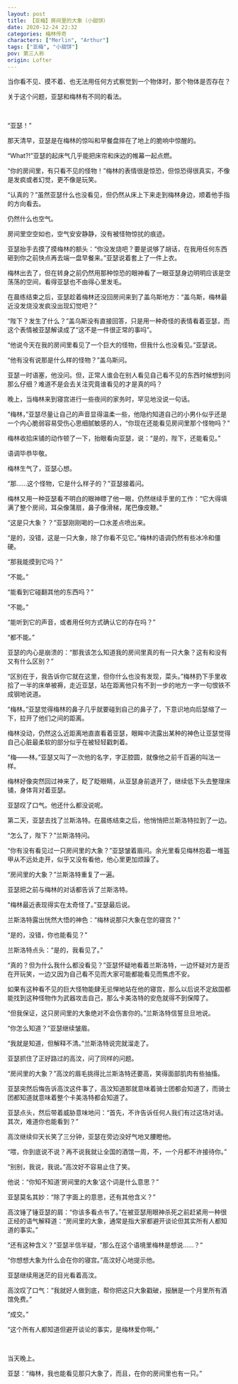 ```yaml
---
layout: post
title: 【亚梅】房间里的大象（小甜饼）
date: 2020-12-24 22:32
categories: 梅林传奇
characters: ["Merlin", "Arthur"]
tags: ["亚梅", "小甜饼"]
pov: 第三人称
origin: Lofter
---
```


当你看不见、摸不着、也无法用任何方式察觉到一个物体时，那个物体是否存在？

关于这个问题，亚瑟和梅林有不同的看法。

<br>

“亚瑟！”

那天清早，亚瑟是在梅林的惊叫和早餐盘摔在了地上的脆响中惊醒的。

“What?!”亚瑟的起床气几乎能把床帘和床边的帷幕一起点燃。

“你的房间里，有只看不见的怪物！”梅林的表情很是惊恐，但惊恐得很真实，不像是发疯或者幻觉，更不像是玩笑。

“认真的？”虽然亚瑟什么也没看见，但仍然从床上下来走到梅林身边，顺着他手指的方向看去。

仍然什么也空气。

房间里空空如也，空气安安静静，没有被怪物惊扰的痕迹。

亚瑟抬手去摸了摸梅林的额头：“你没发烧吧？要是说够了胡话，在我用任何东西砸到你之前快点再去端一盘早餐来。”亚瑟说着套上了一件上衣。

梅林出去了，但在转身之前仍然用那种惊恐的眼神看了一眼亚瑟身边明明应该是空荡荡的空间，看得亚瑟也不由得心里发毛。

在晨练结束之后，亚瑟趁着梅林还没回房间来到了盖乌斯地方：“盖乌斯，梅林最近没发烧没发疯没出现幻觉吧？”

“陛下？发生了什么？”盖乌斯没有直接回答，只是用一种奇怪的表情看着亚瑟，而这个表情被亚瑟解读成了“这不是一件很正常的事吗”。

“他说今天在我的房间里看见了一个巨大的怪物，但我什么也没看见。”亚瑟说。

“他有没有说那是什么样的怪物？”盖乌斯问。

亚瑟一时语塞，他没问。但，正常人谁会在别人看见自己看不见的东西时候想到问那么仔细？难道不是会去关注究竟谁看见的才是真的吗？

晚上，当梅林来到寝宫进行一些夜间的家务时，罕见地没说一句话。

“梅林，”亚瑟尽量让自己的声音显得温柔一些，他隐约知道自己的小男仆似乎还是一个内心脆弱容易受伤心思细腻敏感的人，“你现在还能看见房间里那个怪物吗？”

梅林收拾床铺的动作顿了一下，抬眼看向亚瑟，说：“是的，陛下，还能看见。”

语调毕恭毕敬。

梅林生气了，亚瑟心想。

“那……这个怪物，它是什么样子的？”亚瑟接着问。

梅林又用一种亚瑟看不明白的眼神瞟了他一眼，仍然继续手里的工作：“它大得填满了整个房间，耳朵像蒲扇，鼻子像滑梯，尾巴像皮鞭。”

“这是只大象？？”亚瑟刚刚喝的一口水差点喷出来。

“是的，没错，这是一只大象，除了你看不见它。”梅林的语调仍然有些冰冷和僵硬。

“那我能摸到它吗？”

“不能。”

“能看到它碰翻其他的东西吗？”

“不能。”

“能听到它的声音，或者用任何方式确认它的存在吗？”

“都不能。”

亚瑟的内心是崩溃的：“那我该怎么知道我的房间里真的有一只大象？这有和没有又有什么区别？”

“区别在于，我告诉你它就在这里，但你什么也没有发现，菜头。”梅林扔下手里收拾了一半的床单被褥，走近亚瑟，站在距离他只有不到一步的地方一字一句恨铁不成钢地说道。

“梅林。”亚瑟觉得梅林的鼻子几乎就要碰到自己的鼻子了，下意识地向后瑟缩了一下，拉开了他们之间的距离。

梅林没动，仍然这么近距离地直直看着亚瑟，眼眸中流露出某种的神色让亚瑟觉得自己心脏最柔软的部分似乎在被轻轻戳刺着。

“梅——林。”亚瑟又叫了一次他的名字，字正腔圆，就像他之前千百遍的叫法一样。

梅林好像突然回过神来了，眨了眨眼睛，从亚瑟身前退开了，继续低下头去整理床铺，身体背对着亚瑟。

亚瑟叹了口气。他还什么都没说呢。

第二天，亚瑟去找了兰斯洛特。在晨练结束之后，他悄悄把兰斯洛特拉到了一边。

“怎么了，陛下？”兰斯洛特问。

“你有没有看见过一只房间里的大象？”亚瑟皱着眉问。余光里看见梅林抱着一堆盔甲从不远处走开，似乎又没有看他，他心里更加烦躁了。

“房间里的大象？”兰斯洛特重复了一遍。

亚瑟把之前与梅林的对话都告诉了兰斯洛特。

“梅林最近表现得实在太奇怪了。”亚瑟最后说。

兰斯洛特露出恍然大悟的神色：“梅林说那只大象在您的寝宫？”

“是的，没错，你也能看见？”

兰斯洛特点头：“是的，我看见了。”

“真的？但为什么我什么都没看见？”亚瑟怀疑地看着兰斯洛特，一边怀疑对方是否在开玩笑，一边又因为自己看不见而大家可能都能看见而焦虑不安。

如果有这种看不见的巨大怪物能肆无忌惮地站在他的寝宫，那么以后说不定敌国都能找到这种怪物作为武器攻击自己，那么卡美洛特的安危就得不到保障了。

“但我保证，这只房间里的大象绝对不会伤害你的。”兰斯洛特信誓旦旦地说。

“你怎么知道？”亚瑟继续皱眉。

“我就是知道，但解释不清。”兰斯洛特说完就溜走了。

亚瑟抓住了正好路过的高汶，问了同样的问题。

“房间里的大象？”高汶的眉毛挑得比兰斯洛特还要高，笑得面部肌肉有些抽搐。

亚瑟突然后悔告诉高汶这件事了，高汶知道那就意味着骑士团都会知道了，而骑士团都知道就意味着整个卡美洛特都会知道了。

亚瑟点头，然后带着威胁意味地问：“首先，不许告诉任何人我们有过这场对话。其次，难道你也能看到？”

高汶继续仰天长笑了三分钟，亚瑟在旁边没好气地叉腰瞪他。

“喂，你到底说不说？再不说我就让全国的酒馆一周，不，一个月都不许接待你。”

“别别，我说，我说。”高汶好不容易止住了笑。

他说：“你知不知道‘房间里的大象’这个词是什么意思？”

亚瑟莫名其妙：“除了字面上的意思，还有其他含义？”

高汶锤了锤亚瑟的肩：“你该多看点书了。”在被亚瑟用眼神杀死之前赶紧用一种很正经的语气解释道：“房间里的大象，通常是指大家都避开谈论但其实所有人都知道的事实。”

“还有这种含义？”亚瑟半信半疑，“那么在这个语境里梅林是想说……？”

“你想想大象为什么会在你的寝宫。”高汶好心地提示他。

亚瑟继续用迷茫的目光看着高汶。

高汶叹了口气：“我就好人做到底，帮你把这只大象戳破，报酬是一个月里所有酒馆免费。”

“成交。”

“这个所有人都知道但避开谈论的事实，是梅林爱你啊。”

<br>

当天晚上。

亚瑟：“梅林，我也能看见那只大象了，而且，在你的房间里也有一只。”
